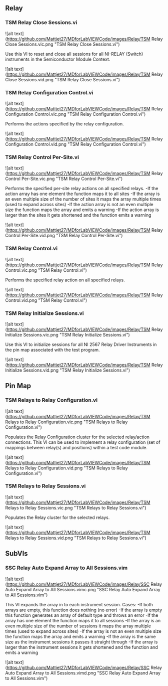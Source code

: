 ## **Relay**
### **TSM Relay Close Sessions.vi**
![alt text](https://github.com/Mattjet27/MDforLabVIEWCode/images/Relay/TSM Relay Close Sessions.vic.png "TSM Relay Close Sessions.vi")

Use this VI to reset and close all sessions for all NI-RELAY (Switch) instruments in the Semiconductor Module Context.

![alt text](https://github.com/Mattjet27/MDforLabVIEWCode/images/Relay/TSM Relay Close Sessions.vid.png "TSM Relay Close Sessions.vi")
### **TSM Relay Configuration Control.vi**
![alt text](https://github.com/Mattjet27/MDforLabVIEWCode/images/Relay/TSM Relay Configuration Control.vic.png "TSM Relay Configuration Control.vi")

Performs the actions specified by the relay configuration.

![alt text](https://github.com/Mattjet27/MDforLabVIEWCode/images/Relay/TSM Relay Configuration Control.vid.png "TSM Relay Configuration Control.vi")
### **TSM Relay Control Per-Site.vi**
![alt text](https://github.com/Mattjet27/MDforLabVIEWCode/images/Relay/TSM Relay Control Per-Site.vic.png "TSM Relay Control Per-Site.vi")

Performs the specified per-site relay actions on all specified relays. 
-If the action array has one element the function maps it to all sites
-If the array is an even multiple size of the number of sites it maps the array multiple times (used to expand across sites)
-If the action array is not an even multiple size the function maps the array and emits a warning
-If the action array is larger than the sites it gets shortened and the function emits a warning

![alt text](https://github.com/Mattjet27/MDforLabVIEWCode/images/Relay/TSM Relay Control Per-Site.vid.png "TSM Relay Control Per-Site.vi")
### **TSM Relay Control.vi**
![alt text](https://github.com/Mattjet27/MDforLabVIEWCode/images/Relay/TSM Relay Control.vic.png "TSM Relay Control.vi")

Performs the specified relay action on all specified relays.

![alt text](https://github.com/Mattjet27/MDforLabVIEWCode/images/Relay/TSM Relay Control.vid.png "TSM Relay Control.vi")
### **TSM Relay Initialize Sessions.vi**
![alt text](https://github.com/Mattjet27/MDforLabVIEWCode/images/Relay/TSM Relay Initialize Sessions.vic.png "TSM Relay Initialize Sessions.vi")

Use this VI to initialize sessions for all  NI 2567 Relay Driver Instruments in the pin map associated with the test program. 

![alt text](https://github.com/Mattjet27/MDforLabVIEWCode/images/Relay/TSM Relay Initialize Sessions.vid.png "TSM Relay Initialize Sessions.vi")
## **Pin Map**
### **TSM Relays to Relay Configuration.vi**
![alt text](https://github.com/Mattjet27/MDforLabVIEWCode/images/Relay/TSM Relays to Relay Configuration.vic.png "TSM Relays to Relay Configuration.vi")

Populates the Relay Configuration cluster for the selected relay/action connections. This VI can be used to implement a relay configuration (set of mappings between relay(s) and positions) within a test code module.

![alt text](https://github.com/Mattjet27/MDforLabVIEWCode/images/Relay/TSM Relays to Relay Configuration.vid.png "TSM Relays to Relay Configuration.vi")
### **TSM Relays to Relay Sessions.vi**
![alt text](https://github.com/Mattjet27/MDforLabVIEWCode/images/Relay/TSM Relays to Relay Sessions.vic.png "TSM Relays to Relay Sessions.vi")

Populates the Relay cluster for the selected relays.

![alt text](https://github.com/Mattjet27/MDforLabVIEWCode/images/Relay/TSM Relays to Relay Sessions.vid.png "TSM Relays to Relay Sessions.vi")
## **SubVIs**
### **SSC Relay Auto Expand Array to All Sessions.vim**
![alt text](https://github.com/Mattjet27/MDforLabVIEWCode/images/Relay/SSC Relay Auto Expand Array to All Sessions.vimc.png "SSC Relay Auto Expand Array to All Sessions.vim")

This VI expands the array in to each instrument session.
Cases:
-If both arrays are empty, this function does nothing (no error)
-If the array is empty this function generates an array of default type and throws an error
-If the array has one element the function maps it to all sessions
-If the array is an even multiple size of the number of sessions it maps the array multiple times (used to expand across sites)
-If the array is not an even multiple size the function maps the array and emits a warning
-If the array is the same size as the instrument sessions it passes it straight through
-If the array is larger than the instrument sessions it gets shortened and the function and emits a warning

![alt text](https://github.com/Mattjet27/MDforLabVIEWCode/images/Relay/SSC Relay Auto Expand Array to All Sessions.vimd.png "SSC Relay Auto Expand Array to All Sessions.vim")
